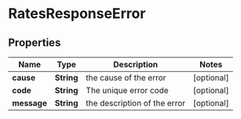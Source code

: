 
# RatesResponseError

## Properties
Name | Type | Description | Notes
------------ | ------------- | ------------- | -------------
**cause** | **String** | the cause of the error |  [optional]
**code** | **String** | The unique error code |  [optional]
**message** | **String** | the description of the error |  [optional]



